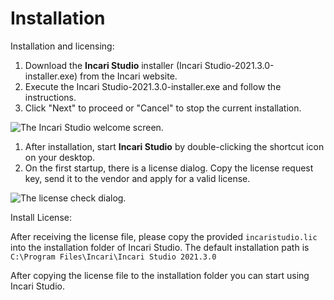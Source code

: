# Installation

Installation and licensing:

1. Download the **Incari Studio** installer \(Incari Studio-2021.3.0-installer.exe\) from the Incari website.
2. Execute the Incari Studio-2021.3.0-installer.exe and follow the instructions.
3. Click "Next" to proceed or "Cancel" to stop the current installation. 

![The Incari Studio welcome screen.](../.gitbook/assets/setup1.png)

1. After installation, start **Incari Studio** by double-clicking the shortcut icon on your desktop.  
2. On the first startup, there is a license dialog. Copy the license request key, send it to the vendor and apply for a valid license.

![The license check dialog.](../.gitbook/assets/licenseblurred.png)

Install License:

After receiving the license file, please copy the provided `incaristudio.lic` into the installation folder of Incari Studio. The default installation path is `C:\Program Files\Incari\Incari Studio 2021.3.0`

After copying the license file to the installation folder you can start using Incari Studio.

